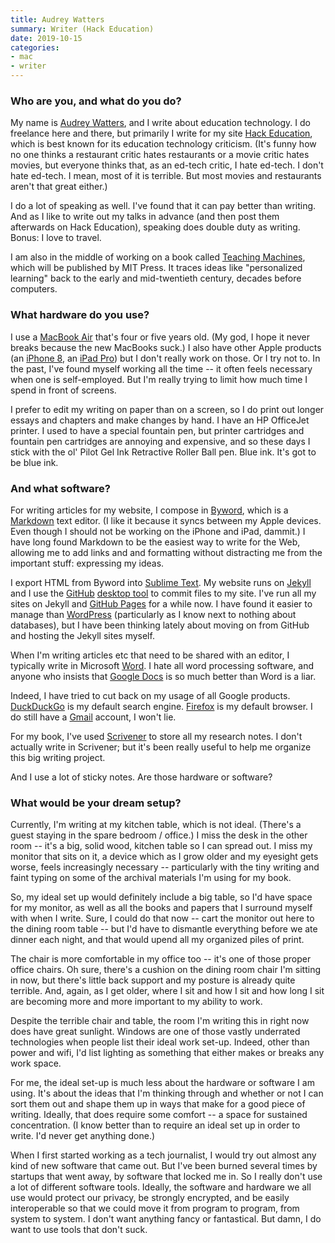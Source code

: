 ```yaml
---
title: Audrey Watters
summary: Writer (Hack Education)
date: 2019-10-15
categories:
- mac
- writer
---
```


### Who are you, and what do you do?

My name is [Audrey Watters](https://twitter.com/audreywatters "Audrey's Twitter account."), and I write about education technology. I do freelance here and there, but primarily I write for my site [Hack Education](http://hackeducation.com/ "Audrey's website."), which is best known for its education technology criticism. (It's funny how no one thinks a restaurant critic hates restaurants or a movie critic hates movies, but everyone thinks that, as an ed-tech critic, I hate ed-tech. I don't hate ed-tech. I mean, most of it is terrible. But most movies and restaurants aren't that great either.)

I do a lot of speaking as well. I've found that it can pay better than writing. And as I like to write out my talks in advance (and then post them afterwards on Hack Education), speaking does double duty as writing. Bonus: I love to travel.

I am also in the middle of working on a book called [Teaching Machines](http://teachingmachin.es/ "Audrey's book on personalised learning."), which will be published by MIT Press. It traces ideas like "personalized learning" back to the early and mid-twentieth century, decades before computers.

### What hardware do you use?

I use a [MacBook Air][macbook-air] that's four or five years old. (My god, I hope it never breaks because the new MacBooks suck.) I also have other Apple products (an [iPhone 8][iphone-8], an [iPad Pro][ipad-pro]) but I don't really work on those. Or I try not to. In the past, I've found myself working all the time -- it often feels necessary when one is self-employed. But I'm really trying to limit how much time I spend in front of screens.

I prefer to edit my writing on paper than on a screen, so I do print out longer essays and chapters and make changes by hand. I have an HP OfficeJet printer. I used to have a special fountain pen, but printer cartridges and fountain pen cartridges are annoying and expensive, and so these days I stick with the ol' Pilot Gel Ink Retractive Roller Ball pen. Blue ink. It's got to be blue ink.

### And what software?

For writing articles for my website, I compose in [Byword][], which is a [Markdown][] text editor. (I like it because it syncs between my Apple devices. Even though I should not be working on the iPhone and iPad, dammit.) I have long found Markdown to be the easiest way to write for the Web, allowing me to add links and and formatting without distracting me from the important stuff: expressing my ideas. 

I export HTML from Byword into [Sublime Text][sublime-text]. My website runs on [Jekyll][] and I use the [GitHub][] [desktop tool][github-desktop] to commit files to my site. I've run all my sites on Jekyll and [GitHub Pages][github-pages] for a while now. I have found it easier to manage than [WordPress][] (particularly as I know next to nothing about databases), but I have been thinking lately about moving on from GitHub and hosting the Jekyll sites myself. 

When I'm writing articles etc that need to be shared with an editor, I typically write in Microsoft [Word][]. I hate all word processing software, and anyone who insists that [Google Docs][google-docs] is so much better than Word is a liar.

Indeed, I have tried to cut back on my usage of all Google products. [DuckDuckGo][] is my default search engine. [Firefox][] is my default browser. I do still have a [Gmail][] account, I won't lie. 

For my book, I've used [Scrivener][] to store all my research notes. I don't actually write in Scrivener; but it's been really useful to help me organize this big writing project. 

And I use a lot of sticky notes. Are those hardware or software?

### What would be your dream setup?

Currently, I'm writing at my kitchen table, which is not ideal. (There's a guest staying in the spare bedroom / office.) I miss the desk in the other room -- it's a big, solid wood, kitchen table so I can spread out. I miss my monitor that sits on it, a device which as I grow older and my eyesight gets worse, feels increasingly necessary -- particularly with the tiny writing and faint typing on some of the archival materials I'm using for my book. 

So, my ideal set up would definitely include a big table, so I'd have space for my monitor, as well as all the books and papers that I surround myself with when I write. Sure, I could do that now -- cart the monitor out here to the dining room table -- but I'd have to dismantle everything before we ate dinner each night, and that would upend all my organized piles of print.

The chair is more comfortable in my office too -- it's one of those proper office chairs. Oh sure, there's a cushion on the dining room chair I'm sitting in now, but there's little back support and my posture is already quite terrible. And, again, as I get older, where I sit and how I sit and how long I sit are becoming more and more important to my ability to work.

Despite the terrible chair and table, the room I'm writing this in right now does have great sunlight. Windows are one of those vastly underrated technologies when people list their ideal work set-up. Indeed, other than power and wifi, I'd list lighting as something that either makes or breaks any work space.

For me, the ideal set-up is much less about the hardware or software I am using. It's about the ideas that I'm thinking through and whether or not I can sort them out and shape them up in ways that make for a good piece of writing. Ideally, that does require some comfort -- a space for sustained concentration. (I know better than to require an ideal set up in order to write. I'd never get anything done.)

When I first started working as a tech journalist, I would try out almost any kind of new software that came out. But I've been burned several times by startups that went away, by software that locked me in. So I really don't use a lot of different software tools. Ideally, the software and hardware we all use would protect our privacy, be strongly encrypted, and be easily interoperable so that we could move it from program to program, from system to system. I don't want anything fancy or fantastical. But damn, I do want to use tools that don't suck.

[byword]: https://bywordapp.com/ "A full-screen writing tool for the Mac."
[duckduckgo]: https://duckduckgo.com/ "A new search engine."
[firefox]: https://www.mozilla.org/en-US/firefox/new/ "A cross-platform open-source web browser."
[github-desktop]: https://desktop.github.com/ "A client for the versioning control service."
[github-pages]: https://pages.github.com/ "A simple GitHub-based web publishing system."
[github]: https://github.com/ "A Git code repository service."
[gmail]: https://mail.google.com/mail/u/0/ "Web-based email."
[google-docs]: https://en.wikipedia.org/wiki/Google_Docs "A web-based office suite."
[ipad-pro]: https://en.wikipedia.org/wiki/IPad_Pro "An iOS tablet."
[iphone-8]: https://en.wikipedia.org/wiki/IPhone_8 "A 4.7 inch smartphone."
[jekyll]: https://jekyllrb.com/ "A static site generator."
[macbook-air]: https://www.apple.com/macbook-air/ "A very thin laptop."
[markdown]: https://daringfireball.net/projects/markdown/ "An email-like format for marking up text."
[scrivener]: http://www.literatureandlatte.com/scrivener.php "A Mac text editor aimed at writers."
[sublime-text]: http://www.sublimetext.com/ "A coder's text editor."
[word]: https://www.microsoft.com/en-us/microsoft-365/word "A document editor."
[wordpress]: https://wordpress.com/ "Weblog publishing software."
